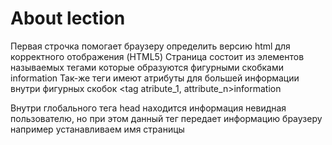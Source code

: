 # About lection

Первая строчка помогает браузеру определить версию html для корректного отображения (HTML5)
Страница состоит из элементов называемых тегами которые образуются фигурными скобками
<tag>information</tag> 
Так-же теги имеют атрибуты для большей информации внутри фигурных скобок
<tag atribute_1, attribute_n>information</tag>

Внутри глобального тега head находится информация невидная пользователю, но
при этом данный тег передает информацию браузеру например устанавливаем имя страницы
<head>
    <title>Name of the page</title>
</head>
